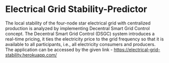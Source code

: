 # Electrical Grid Stability-Predictor
The local stability of the four-node star electrical grid with centralized production is analyzed by implementing Decentral Smart Grid Control concept. The Decentral Smart Grid Control (DSGC) system introduces a real-time pricing, it ties the electricity price to the grid frequency so that it is available to all participants, i.e., all electricity consumers and producers.<br>
The application can be accessed by the given link - https://electrical-grid-stability.herokuapp.com/
